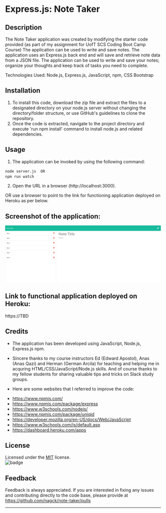 # Express.js: Note Taker

## Description
The Note Taker application was created by modifying the starter code provided (as part of my assignment for UofT SCS Coding Boot Camp Course) The application can be used to write and save notes. The application uses an Express.js back end and will save and retrieve note data from a JSON file.
The application can be used to write and save your notes; organize your thoughts and keep track of tasks you need to complete.

Technologies Used: Node.js, Express.js, JavaScript, npm, CSS Bootstrap

## Installation

1. To install this code, download the zip file and extract the files to a designated directory on your node.js server without changing the directory/folder structure, or use GitHub's guidelines to clone the repository. 
2. Once the code is extracted, navigate to the project directory and execute 'run npm install' command to install node.js and related dependencies.

## Usage 

1. The application can be invoked by using the following command:

```bash
node server.js  OR 
npm run watch
```
2. Open the URL in a browser (http://localhost:3000).

OR use a browser to point to the link for functioning application deployed on Heroku as per below.

## Screenshot of the application:
![](public/assets/images/note-taker.png)

## Link to functional application deployed on Heroku:
https://TBD

## Credits

- The application has been developed using JavaScript, Node.js, Express.js npm. 

- Sincere thanks to my course instructors Ed (Edward Apostol), Anas (Anas Qazi) and Herman (German Arcila) for teaching and helping me in acquring HTML/CSS/JavaScript/Node.js skills. And of course thanks to my fellow students for sharing valuable tips and tricks on Slack study groups.

- Here are some websites that I referred to improve the code:
* https://www.npmjs.com/
* https://www.npmjs.com/package/express
* https://www.w3schools.com/nodejs/
* https://www.npmjs.com/package/uniqid
* https://developer.mozilla.org/en-US/docs/Web/JavaScript
* https://www.w3schools.com/js/default.asp
* https://dashboard.heroku.com/apps

## License
Licensed under the [MIT](https://choosealicense.com/licenses/mit/) license.<br>
![badge](https://img.shields.io/badge/license-mit-brightgreen)<br />
## Feedback
Feedback is always appreciated. If you are interested in fixing any issues and contributing directly to the code base, please provide at  https://github.com/nagck/note-taker/pulls


---

